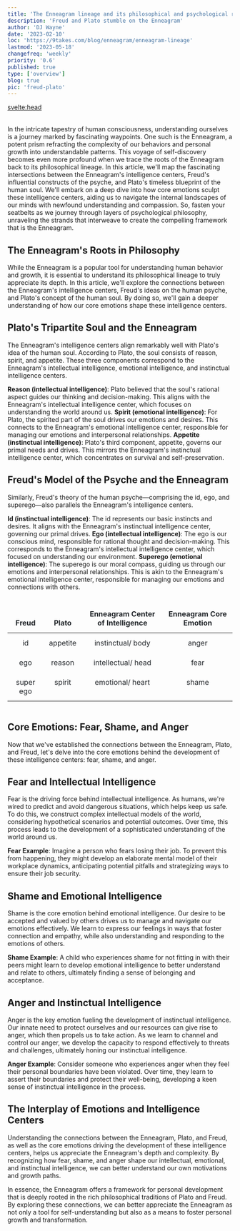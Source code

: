 ```yaml
---
title: 'The Enneagram lineage and its philosophical and psychological roots'
description: 'Freud and Plato stumble on the Enneagram'
author: 'DJ Wayne'
date: '2023-02-10'
loc: 'https://9takes.com/blog/enneagram/enneagram-lineage'
lastmod: '2023-05-18'
changefreq: 'weekly'
priority: '0.6'
published: true
type: ['overview']
blog: true
pic: 'freud-plato'
---
```


<svelte:head>
  <meta property="og:image" content="https://9takes.com/blogs/freud-plato.webp" />
  <link rel="canonical" href="https://9takes.com/blog/enneagram/enneagram-lineage">
</svelte:head>

<script>
	import  PopCard  from "../../lib/components/atoms/PopCard.svelte";
</script>
<div
	style="display: flex;
    justify-content: center;
    margin: 1rem 0;
	"
>
	<PopCard
		image={`/blogs/freud-plato.webp`}
		showIcon={false}
		displayText=""
		altText="Sigmund Freud squaring off with Plato"
		subtext=""
	/>
</div>

<!-- They almost got it, so close
Historical hints of the enneagram

First principles
Enneagram and Plato

9 threads through the fabric of history -->

<p class="firstLetter">In the intricate tapestry of human consciousness, understanding ourselves is a journey marked by fascinating waypoints. One such is the Enneagram, a potent prism refracting the complexity of our behaviors and personal growth into understandable patterns. This voyage of self-discovery becomes even more profound when we trace the roots of the Enneagram back to its philosophical lineage. In this article, we'll map the fascinating intersections between the Enneagram's intelligence centers, Freud's influential constructs of the psyche, and Plato's timeless blueprint of the human soul. We'll embark on a deep dive into how core emotions sculpt these intelligence centers, aiding us to navigate the internal landscapes of our minds with newfound understanding and compassion. So, fasten your seatbelts as we journey through layers of psychological philosophy, unraveling the strands that interweave to create the compelling framework that is the Enneagram.</p>

## The Enneagram's Roots in Philosophy

While the Enneagram is a popular tool for understanding human behavior and growth, it is essential to understand its philosophical lineage to truly appreciate its depth. In this article, we'll explore the connections between the Enneagram's intelligence centers, Freud's ideas on the human psyche, and Plato's concept of the human soul. By doing so, we'll gain a deeper understanding of how our core emotions shape these intelligence centers.

## Plato's Tripartite Soul and the Enneagram

The Enneagram's intelligence centers align remarkably well with Plato's idea of the human soul. According to Plato, the soul consists of reason, spirit, and appetite. These three components correspond to the Enneagram's intellectual intelligence, emotional intelligence, and instinctual intelligence centers.

**Reason (intellectual intelligence)**: Plato believed that the soul's rational aspect guides our thinking and decision-making. This aligns with the Enneagram's intellectual intelligence center, which focuses on understanding the world around us.
**Spirit (emotional intelligence)**: For Plato, the spirited part of the soul drives our emotions and desires. This connects to the Enneagram's emotional intelligence center, responsible for managing our emotions and interpersonal relationships.
**Appetite (instinctual intelligence)**: Plato's third component, appetite, governs our primal needs and drives. This mirrors the Enneagram's instinctual intelligence center, which concentrates on survival and self-preservation.

## Freud's Model of the Psyche and the Enneagram

Similarly, Freud's theory of the human psyche—comprising the id, ego, and superego—also parallels the Enneagram's intelligence centers.

**Id (instinctual intelligence)**: The id represents our basic instincts and desires. It aligns with the Enneagram's instinctual intelligence center, governing our primal drives.
**Ego (intellectual intelligence)**: The ego is our conscious mind, responsible for rational thought and decision-making. This corresponds to the Enneagram's intellectual intelligence center, which focused on understanding our environment.
**Superego (emotional intelligence)**: The superego is our moral compass, guiding us through our emotions and interpersonal relationships. This is akin to the Enneagram's emotional intelligence center, responsible for managing our emotions and connections with others.

<div class="scroll-table">

| Freud     | Plato    | Enneagram Center of Intelligence | Enneagram Core Emotion |
| --------- | -------- | -------------------------------- | ---------------------- |
| id        | appetite | instinctual/ body                | anger                  |
| ego       | reason   | intellectual/ head               | fear                   |
| super ego | spirit   | emotional/ heart                 | shame                  |

</div>

## Core Emotions: Fear, Shame, and Anger

Now that we've established the connections between the Enneagram, Plato, and Freud, let's delve into the core emotions behind the development of these intelligence centers: fear, shame, and anger.

## Fear and Intellectual Intelligence

Fear is the driving force behind intellectual intelligence. As humans, we're wired to predict and avoid dangerous situations, which helps keep us safe. To do this, we construct complex intellectual models of the world, considering hypothetical scenarios and potential outcomes. Over time, this process leads to the development of a sophisticated understanding of the world around us.

**Fear Example**: Imagine a person who fears losing their job. To prevent this from happening, they might develop an elaborate mental model of their workplace dynamics, anticipating potential pitfalls and strategizing ways to ensure their job security.

## Shame and Emotional Intelligence

Shame is the core emotion behind emotional intelligence. Our desire to be accepted and valued by others drives us to manage and navigate our emotions effectively. We learn to express our feelings in ways that foster connection and empathy, while also understanding and responding to the emotions of others.

**Shame Example**: A child who experiences shame for not fitting in with their peers might learn to develop emotional intelligence to better understand and relate to others, ultimately finding a sense of belonging and acceptance.

## Anger and Instinctual Intelligence

Anger is the key emotion fueling the development of instinctual intelligence. Our innate need to protect ourselves and our resources can give rise to anger, which then propels us to take action. As we learn to channel and control our anger, we develop the capacity to respond effectively to threats and challenges, ultimately honing our instinctual intelligence.

**Anger Example**: Consider someone who experiences anger when they feel their personal boundaries have been violated. Over time, they learn to assert their boundaries and protect their well-being, developing a keen sense of instinctual intelligence in the process.

## The Interplay of Emotions and Intelligence Centers

Understanding the connections between the Enneagram, Plato, and Freud, as well as the core emotions driving the development of these intelligence centers, helps us appreciate the Enneagram's depth and complexity. By recognizing how fear, shame, and anger shape our intellectual, emotional, and instinctual intelligence, we can better understand our own motivations and growth paths.

In essence, the Enneagram offers a framework for personal development that is deeply rooted in the rich philosophical traditions of Plato and Freud. By exploring these connections, we can better appreciate the Enneagram as not only a tool for self-understanding but also as a means to foster personal growth and transformation.

<div>
<script type="application/ld+json">{
  "@type": "http://schema.org/BlogPosting",
  "http://schema.org/author": {
    "@type": "http://schema.org/Person",
    "http://schema.org/name": "DJ Wayne"
  },
  "http://schema.org/citation": [
    {
      "@type": "http://schema.org/WebPage",
      "http://schema.org/name": "Sigmund Freud",
      "http://schema.org/url": {
        "@id": "https://www.britannica.com/biography/Sigmund-Freud"
      }
    },
    {
      "@type": "http://schema.org/WebPage",
      "http://schema.org/name": "Plato",
      "http://schema.org/url": {
        "@id": "https://plato.stanford.edu/entries/plato/"
      }
    }
  ],
  "http://schema.org/dateModified": {
    "@type": "http://schema.org/Date",
    "@value": "2023-04-11"
  },
  "http://schema.org/datePublished": {
    "@type": "http://schema.org/Date",
    "@value": "2023-02-19"
  },
  "http://schema.org/description": "Explore the connections between the Enneagram's intelligence centers, Freud's ideas on the human psyche, and Plato's concept of the human soul, and gain a deeper understanding of how core emotions shape these intelligence centers.",
  "http://schema.org/headline": "The Enneagram and its Philosophical Lineage: Plato and Freud Revisited",
  "http://schema.org/image": {
    "@type": "http://schema.org/ImageObject",
    "http://schema.org/height": 1200,
    "http://schema.org/url": {
      "@id": "https://9takes.com/blogs/freud-plato.webp"
    },
    "http://schema.org/width": 630
  },
  "http://schema.org/keywords": [
    "Enneagram",
    "Plato",
    "Freud",
    "intelligence centers",
    "philosophy",
    "core emotions",
    "fear",
    "shame",
    "anger",
    "personal development",
    "human psyche",
    "human soul"
  ],
  "http://schema.org/mainEntityOfPage": {
    "@id": "https://9takes.com/blog/enneagram/enneagram-lineage",
    "@type": "http://schema.org/WebPage"
  },
  "http://schema.org/mentions": [
    {
      "@type": "http://schema.org/Person",
      "http://schema.org/name": "Plato",
      "http://schema.org/sameAs": [
        {
          "@id": "https://en.wikipedia.org/wiki/Plato"
        },
        {
          "@id": "https://www.britannica.com/biography/Plato"
        }
      ]
    },
    {
      "@type": "http://schema.org/Person",
      "http://schema.org/name": "Sigmund Freud",
      "http://schema.org/sameAs": [
        {
          "@id": "https://en.wikipedia.org/wiki/Sigmund_Freud"
        },
        {
          "@id": "https://www.britannica.com/biography/Sigmund-Freud"
        }
      ]
    }
  ],
  "http://schema.org/publisher": {
    "@type": "http://schema.org/Organization",
    "http://schema.org/name": "9takes"
  }
}
</script>
</div>

<style>

table {
    width: 100%;
    margin-bottom: 1rem;
    color: #212529;
    border: var(--classic-border);

}
thead {
    display: table-header-group;
    vertical-align: middle;
    border-color: inherit;
}
tr {
    display: table-row;
    vertical-align: inherit;
    border-color: inherit;
}

th {
    border-bottom-width: 2px;
    vertical-align: bottom;
    border-bottom: 2px solid #dee2e6;
    border: var(--classic-border);
    padding: 0.75rem;
}

td {
    padding: 0.75rem;
    vertical-align: top;
    border: var(--classic-border);
    text-align: center;
}

.scroll-table {
    overflow-x: scroll;
}

</style>
